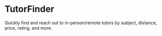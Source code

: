 # TutorFinder
Quickly find and reach out to in-person/remote tutors by subject, distance, price, rating, and more. 

